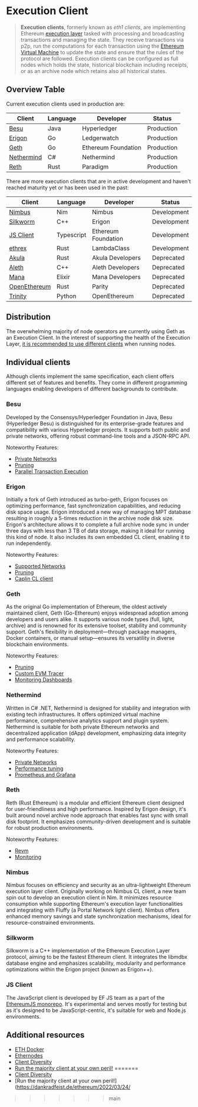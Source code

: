# Execution Client

> **Execution clients**, formerly known as *eth1 clients*, are implementing Ethereum [execution layer](https://github.com/ethereum/execution-specs) tasked with processing and broadcasting transactions and managing the state.
They receive transactions via p2p, run the computations for each transaction using the [Ethereum Virtual Machine](https://ethereum.org/en/developers/docs/evm/) to update the state and ensure that the rules of the protocol are followed. 
Execution clients can be configured as full nodes which holds the state, historical blockchain including receipts, or as an archive node which retains also all historical states. 

## Overview Table

Current execution clients used in production are:

| Client      | Language | Developer          | Status     |
|-------------|----------|-------------------|------------|
| [Besu](https://github.com/hyperledger/besu) | Java | Hyperledger | Production |
| [Erigon](https://github.com/ledgerwatch/erigon) | Go | Ledgerwatch | Production |
| [Geth](https://github.com/ethereum/go-ethereum) | Go | Ethereum Foundation | Production |
| [Nethermind](https://github.com/NethermindEth/nethermind) | C# | Nethermind | Production |
| [Reth](https://github.com/paradigmxyz/reth) | Rust | Paradigm | Production |

There are more execution clients that are in active development and haven't reached maturity yet or has been used in the past:

| Client                                                          | Language   | Developer           | Status      |
| --------------------------------------------------------------- | ---------- | ------------------- | ----------- |
| [Nimbus](https://github.com/status-im/nimbus-eth1)              | Nim        | Nimbus              | Development |
| [Silkworm](https://github.com/erigontech/silkworm)              | C++        | Erigon              | Development |
| [JS Client](https://github.com/ethereumjs/ethereumjs-monorepo)  | Typescript | Ethereum Foundation            | Development |
| [ethrex](https://github.com/lambdaclass/ethrex)                 | Rust       | LambdaClass         | Development |
| [Akula](https://github.com/akula-bft/akula)                     | Rust       | Akula Developers    | Deprecated  |
| [Aleth](https://github.com/ethereum/aleth)                      | C++        | Aleth Developers    | Deprecated  |
| [Mana](https://github.com/mana-ethereum/mana)                   | Elixir     | Mana Developers     | Deprecated  |
| [OpenEthereum](https://github.com/openethereum/parity-ethereum) | Rust       | Parity              | Deprecated  |
| [Trinity](https://github.com/ethereum/trinity)                  | Python     | OpenEthereum        | Deprecated  |


## Distribution

The overwhelming majority of node operators are currently using Geth as an Execution Client. 
In the interest of supporting the health of the Execution Layer, [it is recommended to use different clients](https://clientdiversity.org/#why) when running nodes. 

## Individual clients

Although clients implement the same specification, each client offers different set of features and benefits. They come in different programming languages enabling developers of different backgrounds to contribute. 

### Besu

Developed by the Consensys/Hyperledger Foundation in Java, Besu (Hyperledger Besu) is distinguished for its enterprise-grade features and compatibility with various Hyperledger projects.
It supports both public and private networks, offering robust command-line tools and a JSON-RPC API.

Noteworthy Features:
- [Private Networks](https://besu.hyperledger.org/private-networks/)
- [Pruning](https://besu.hyperledger.org/public-networks/how-to/bonsai-limit-trie-logs#prune-command-for-mainnet)
- [Parallel Transaction Execution](https://besu.hyperledger.org/public-networks/concepts/parallel-transaction-execution)

### Erigon

Initially a fork of Geth introduced as turbo-geth, Erigon focuses on optimizing performance, fast synchronization capabilities, and reducing disk space usage. Erigon introduced a new way of managing MPT database resulting in roughly a 5-times reduction in the archive node disk size.
Erigon's architecture allows it to complete a full archive node sync in under three days with less than 3 TB of data storage, making it ideal for running this kind of node. It also includes its own embedded CL client, enabling it to run independently. 

Noteworthy Features:
- [Supported Networks](https://erigon.gitbook.io/erigon/basic-usage/supported-networks)
- [Pruning](https://erigon.gitbook.io/erigon/basic-usage/usage/type-of-node#full-node-or-pruned-node)
- [Caplin CL client](https://erigon.gitbook.io/erigon/advanced-usage/consensus-layer/caplin)

### Geth

As the original Go implementation of Ethereum, the oldest actively maintained client, Geth (Go-Ethereum) enjoys widespread adoption among developers and users alike.
It supports various node types (full, light, archive) and is renowned for its extensive toolset, stability and community support.
Geth's flexibility in deployment—through package managers, Docker containers, or manual setup—ensures its versatility in diverse blockchain environments.

Noteworthy Features:
- [Pruning](https://geth.ethereum.org/docs/fundamentals/pruning)
- [Custom EVM Tracer](https://geth.ethereum.org/docs/developers/evm-tracing/custom-tracer)
- [Monitoring Dashboards](https://geth.ethereum.org/docs/monitoring/dashboards)

### Nethermind
Written in C# .NET, Nethermind is designed for stability and integration with existing tech infrastructures.
It offers optimized virtual machine performance, comprehensive analytics support and plugin system.
Nethermind is suitable for both private Ethereum networks and decentralized application (dApp) development, emphasizing data integrity and performance scalability.

Noteworthy Features:
- [Private Networks](https://docs.nethermind.io/fundamentals/private-networks)
- [Performance tuning](https://docs.nethermind.io/fundamentals/performance-tuning)
- [Prometheus and Grafana](https://docs.nethermind.io/monitoring/metrics/grafana-and-prometheus)

### Reth

Reth (Rust Ethereum) is a modular and efficient Ethereum client designed for user-friendliness and high performance. Inspired by Erigon design, it's built around novel archive node approach that enables fast sync with small disk footprint.
It emphasizes community-driven development and is suitable for robust production environments.

Noteworthy Features:
- [Revm](https://bluealloy.github.io/revm/)
- [Monitoring](https://reth.rs/run/observability.html)

### Nimbus

Nimbus focuses on efficiency and security as an ultra-lightweight Ethereum execution layer client. Originally working on Nimbus CL client, a new team spin out to develop an execution client in Nim. 
It minimizes resource consumption while supporting Ethereum's execution layer functionalities and integrating with Fluffy (a Portal Network light client).
Nimbus offers enhanced memory savings and state synchronization mechanisms, ideal for resource-constrained environments.

### Silkworm
Silkworm is a C++ implementation of the Ethereum Execution Layer protocol, aiming to be the fastest Ethereum client.
It integrates the libmdbx database engine and emphasizes scalability, modularity and performance optimizations within the Erigon project (known as Erigon++).

### JS Client
The JavaScript client is developed by EF JS team as a part of the [EthereumJS monorepo](https://github.com/ethereumjs/ethereumjs-monorepo). It's experimental and serves mostly for testing but as it's designed to be JavaScript-centric, it's suitable for web and Node.js environments.

## Additional resources

- [ETH Docker](https://eth-docker.net/)
- [Ethernodes](https://ethernodes.org/)
- [Client Diversity](https://clientdiversity.org/)
- [Run the majority client at your own peril!](https://dankradfeist.de/ethereum/2022/03/24/)
=======
- [Client Diversity](https://clientdiversity.org/)
- [Run the majority client at your own peril!](https://dankradfeist.de/ethereum/2022/03/24/

>>>>>>> main

